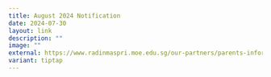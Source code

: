 ```yaml
---
title: August 2024 Notification
date: 2024-07-30
layout: link
description: ""
image: ""
external: https://www.radinmaspri.moe.edu.sg/our-partners/parents-information-n-resources/monthly-notifications/
variant: tiptap
---
```

